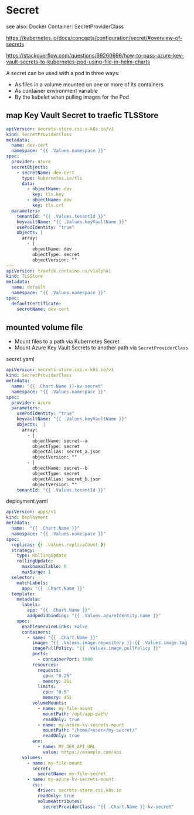 <!-- {% raw %} -->
# Secret
see also:
Docker Container: SecretProviderClass

https://kubernetes.io/docs/concepts/configuration/secret/#overview-of-secrets

https://stackoverflow.com/questions/69260696/how-to-pass-azure-key-vault-secrets-to-kubernetes-pod-using-file-in-helm-charts

A secret can be used with a pod in three ways:
- As files in a volume mounted on one or more of its containers
- As container environment variable
- By the kubelet when pulling images for the Pod

## map Key Vault Secret to traefic TLSStore
```yaml
apiVersion: secrets-store.csi.x-k8s.io/v1
kind: SecretProviderClass
metadata:
  name: dev-cert
  namespace: "{{ .Values.namespace }}"
spec:
  provider: azure
  secretObjects:
    - secretName: dev-cert
      type: kubernetes.io/tls
      data:
        - objectName: dev
          key: tls.key
        - objectName: dev
          key: tls.crt
  parameters:
    tenantId: "{{ .Values.tenantId }}"
    keyvaultName: "{{ .Values.keyVaultName }}"
    usePodIdentity: "true"
    objects: |
      array:
        - |
          objectName: dev
          objectType: secret
          objectVersion: ""
---
apiVersion: traefik.containo.us/v1alpha1
kind: TLSStore
metadata:
  name: default
  namespace: "{{ .Values.namespace }}"
spec:
  defaultCertificate:
    secretName: dev-cert
```

## mounted volume file
- Mount files to a path via Kubernetes Secret
- Mount Azure Key Vault Secrets to another path via `SecretProviderClass`

secret.yaml
```yaml
apiVersion: secrets-store.csi.x-k8s.io/v1
kind: SecretProviderClass
metadata:
  name: "{{ .Chart.Name }}-kv-secret"
  namespace: "{{ .Values.namespace }}"
spec:
  provider: azure
  parameters:
    usePodIdentity: "true"
    keyvaultName: "{{ .Values.keyVaultName }}"
    objects:  |
      array:
        - |
          objectName: secret--a
          objectType: secret
          objectAlias: secret_a.json
          objectVersion: ""
        - |
          objectName: secret--b
          objectType: secret
          objectAlias: secret_b.json
          objectVersion: ""
    tenantId: "{{ .Values.tenantId }}"
```

deployment.yaml
```yaml
apiVersion: apps/v1
kind: Deployment
metadata:
  name:  "{{ .Chart.Name }}"
  namespace: "{{ .Values.namespace }}"
spec:
  replicas: {{ .Values.replicaCount }}
  strategy:
    type: RollingUpdate
    rollingUpdate:
      maxUnavailable: 0
      maxSurge: 1
  selector:
    matchLabels:
      app: "{{ .Chart.Name }}"
  template:
    metadata:
      labels:
        app: "{{ .Chart.Name }}"
        aadpodidbinding: "{{ .Values.azureIdentity.name }}"
    spec:
      enableServiceLinks: False
      containers:
        - name: "{{ .Chart.Name }}"
          image: "{{ .Values.image.repository }}:{{ .Values.image.tag | default .Chart.AppVersion }}"
          imagePullPolicy: "{{ .Values.image.pullPolicy }}"
          ports:
            - containerPort: 5000
          resources:
            requests:
              cpu: "0.25"
              memory: 2Gi              
            limits:
              cpu: "0.5"
              memory: 4Gi              
          volumeMounts:
            - name: my-file-mount
              mountPath: /opt/app-path/
              readOnly: true
            - name: my-azure-kv-secrets-mount
              mountPath: "/home/<user>/my-secret/"
              readOnly: true
          env:
            - name: MY_DEV_API_URL
              value: https://example.com/api
      volumes:
        - name: my-file-mount
          secret:
            secretName: my-file-secret
        - name: my-azure-kv-secrets-mount
          csi:
            driver: secrets-store.csi.k8s.io
            readOnly: true
            volumeAttributes:
              secretProviderClass: "{{ .Chart.Name }}-kv-secret"
```

<!-- {% endraw %} -->
